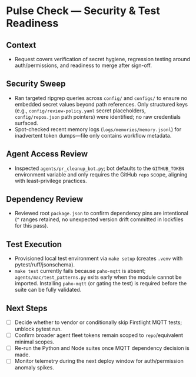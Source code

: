 # Pulse Check — Security & Test Readiness

## Context
- Request covers verification of secret hygiene, regression testing around auth/permissions, and readiness to merge after sign-off.

## Security Sweep
- Ran targeted ripgrep queries across `config/` and `configs/` to ensure no embedded secret values beyond path references. Only structured keys (e.g., `config/review-policy.yaml` secret placeholders, `config/repos.json` path pointers) were identified; no raw credentials surfaced.
- Spot-checked recent memory logs (`logs/memories/memory.jsonl`) for inadvertent token dumps—file only contains workflow metadata.

## Agent Access Review
- Inspected `agents/pr_cleanup_bot.py`; bot defaults to the `GITHUB_TOKEN` environment variable and only requires the GitHub `repo` scope, aligning with least-privilege practices.

## Dependency Review
- Reviewed root `package.json` to confirm dependency pins are intentional (`^` ranges retained, no unexpected version drift committed in lockfiles for this pass).

## Test Execution
- Provisioned local test environment via `make setup` (creates `.venv` with pytest/ruff/jsonschema).
- `make test` currently fails because `paho-mqtt` is absent; `agents/mac/test_patterns.py` exits early when the module cannot be imported. Installing `paho-mqtt` (or gating the test) is required before the suite can be fully validated.

## Next Steps
- [ ] Decide whether to vendor or conditionally skip Firstlight MQTT tests; unblock pytest run.
- [ ] Confirm broader agent fleet tokens remain scoped to `repo`/equivalent minimal scopes.
- [ ] Re-run the Python and Node suites once MQTT dependency decision is made.
- [ ] Monitor telemetry during the next deploy window for auth/permission anomaly spikes.
